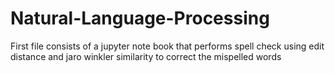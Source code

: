 # Natural-Language-Processing
First file consists of a jupyter note book that performs spell check using edit distance and jaro winkler similarity to correct the mispelled words
